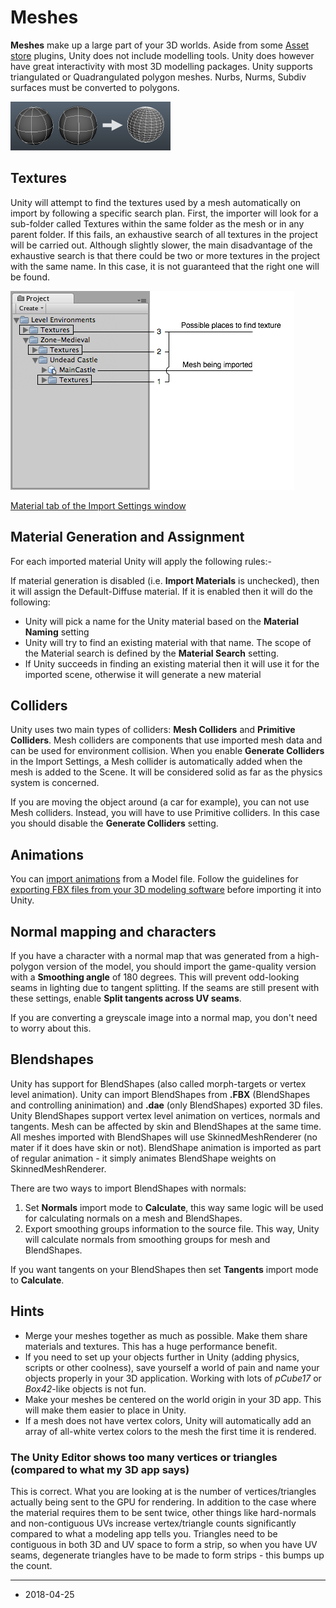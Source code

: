 # Meshes

__Meshes__ make up a large part of your 3D worlds. Aside from some [Asset store](http://unity3d.com/unity/asset-store/) plugins, Unity does not include modelling tools. Unity does however have great interactivity with most 3D modelling packages. Unity supports triangulated or Quadrangulated polygon meshes. Nurbs, Nurms, Subdiv surfaces must be converted to polygons.


![](../uploads/Main/Tris.png) 



## Textures

Unity will attempt to find the textures used by a mesh automatically on import by following a specific search plan. First, the importer will look for a sub-folder called Textures within the same folder as the mesh or in any parent folder. If this fails, an exhaustive search of all textures in the project will be carried out. Although slightly slower, the main disadvantage of the exhaustive search is that there could be two or more textures in the project with the same name. In this case, it is not guaranteed that the right one will be found.


![Place your textures in a __Textures__ folder at or above the asset's level](../uploads/Main/Mesh-TextureImportHierarchy.png) 


[Material tab of the Import Settings window](FBXImporter-Materials)


## Material Generation and Assignment

For each imported material Unity will apply the following rules:-

If material generation is disabled (i.e. __Import Materials__ is unchecked), then it will assign the Default-Diffuse material. If it is enabled then it will do the following:

* Unity will pick a name for the Unity material based on the __Material Naming__ setting
* Unity will try to find an existing material with that name. The scope of the Material search is defined by the __Material Search__ setting.
* If Unity succeeds in finding an existing material then it will use it for the imported scene, otherwise it will generate a new material


## Colliders

Unity uses two main types of colliders: __Mesh Colliders__ and __Primitive Colliders__. Mesh colliders are components that use imported mesh data and can be used for environment collision. When you enable __Generate Colliders__ in the Import Settings, a Mesh collider is automatically added when the mesh is added to the Scene. It will be considered solid as far as the physics system is concerned.

If you are moving the object around (a car for example), you can not use Mesh colliders. Instead, you will have to use Primitive colliders. In this case you should disable the __Generate Colliders__ setting.


## Animations

You can [import animations](ImportingModelFiles) from a Model file. Follow the guidelines for [exporting FBX files from your 3D modeling software](HOWTO-exportFBX) before importing it into Unity.


## Normal mapping and characters

If you have a character with a normal map that was generated from a high-polygon version of the model, you should import the game-quality version with a __Smoothing angle__ of 180 degrees. This will prevent odd-looking seams in lighting due to tangent splitting. If the seams are still present with these settings, enable __Split tangents across UV seams__.

If you are converting a greyscale image into a normal map, you don't need to worry about this.


## Blendshapes

Unity has support for BlendShapes (also called morph-targets or vertex level animation). Unity can import BlendShapes from **.FBX** (BlendShapes and controlling aninimation) and **.dae** (only BlendShapes) exported 3D files. Unity BlendShapes support vertex level animation on vertices, normals and tangents. Mesh can be affected by skin and BlendShapes at the same time. All meshes imported with BlendShapes will use SkinnedMeshRenderer (no mater if it does have skin or not). BlendShape animation is imported as part of regular animation - it simply animates BlendShape weights on SkinnedMeshRenderer. 

There are two ways to import BlendShapes with normals:

1. Set __Normals__ import mode to __Calculate__, this way same logic will be used for calculating normals on a mesh and BlendShapes.
1. Export smoothing groups information to the source file. This way, Unity will calculate normals from smoothing groups for mesh and BlendShapes.

If you want tangents on your BlendShapes then set __Tangents__ import mode to __Calculate__.


## Hints

* Merge your meshes together as much as possible. Make them share materials and textures. This has a huge performance benefit.
* If you need to set up your objects further in Unity (adding physics, scripts or other coolness), save yourself a world of pain and name your objects properly in your 3D application. Working with lots of _pCube17_ or _Box42_-like objects is not fun.
* Make your meshes be centered on the world origin in your 3D app. This will make them easier to place in Unity.
* If a mesh does not have vertex colors, Unity will automatically add an array of all-white vertex colors to the mesh the first time it is rendered.

### The Unity Editor shows too many vertices or triangles (compared to what my 3D app says)
This is correct. What you are looking at is the number of vertices/triangles actually being sent to the GPU for rendering. In addition to the case where the material requires them to be sent twice, other things like hard-normals and non-contiguous UVs increase vertex/triangle counts significantly compared to what a modeling app tells you. Triangles need to be contiguous in both 3D and UV space to form a strip, so when you have UV seams, degenerate triangles have to be made to form strips - this bumps up the count.

---

* <span class="page-edit"> 2018-04-25  <!-- include IncludeTextAmendPageSomeEdit --></span>
